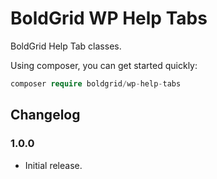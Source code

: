 # BoldGrid WP Help Tabs

BoldGrid Help Tab classes.

Using composer, you can get started quickly:

```php
composer require boldgrid/wp-help-tabs

```

## Changelog ##

### 1.0.0 ###

* Initial release.